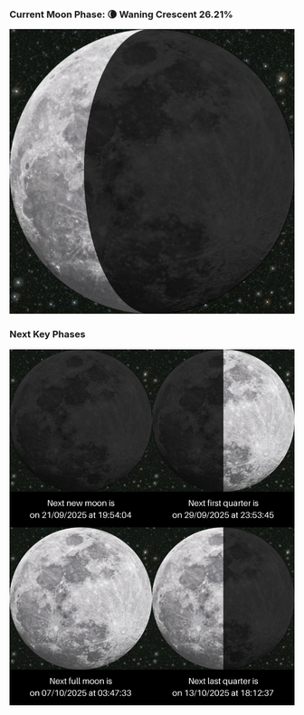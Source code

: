 ### Current Moon Phase: 🌘 Waning Crescent 26.21%
![Moon Phase](moonphase.png)
### Next Key Phases
![Gallery](gallery.png)